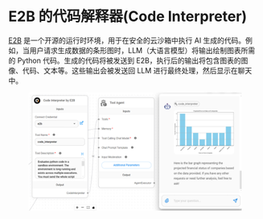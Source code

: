 # E2B 的代码解释器(Code Interpreter)

[E2B](https://e2b.dev/) 是一个开源的运行时环境，用于在安全的云沙箱中执行 AI 生成的代码。例如，当用户请求生成数据的条形图时，LLM（大语言模型）将输出绘制图表所需的 Python 代码。生成的代码将被发送到 E2B，执行后的输出将包含图表的图像、代码、文本等。这些输出会被发送回 LLM 进行最终处理，然后显示在聊天中。

<figure><img src="../../../.gitbook/assets/image (176).png" alt=""><figcaption></figcaption></figure>